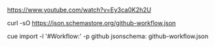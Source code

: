 https://www.youtube.com/watch?v=Ey3ca0K2h2U

curl -sO https://json.schemastore.org/github-workflow.json

cue import -l '#Workflow:' -p github jsonschema: github-workflow.json